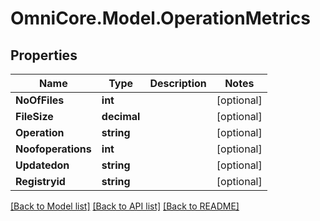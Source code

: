 # OmniCore.Model.OperationMetrics

## Properties

Name | Type | Description | Notes
------------ | ------------- | ------------- | -------------
**NoOfFiles** | **int** |  | [optional] 
**FileSize** | **decimal** |  | [optional] 
**Operation** | **string** |  | [optional] 
**Noofoperations** | **int** |  | [optional] 
**Updatedon** | **string** |  | [optional] 
**Registryid** | **string** |  | [optional] 

[[Back to Model list]](../README.md#documentation-for-models) [[Back to API list]](../README.md#documentation-for-api-endpoints) [[Back to README]](../README.md)


